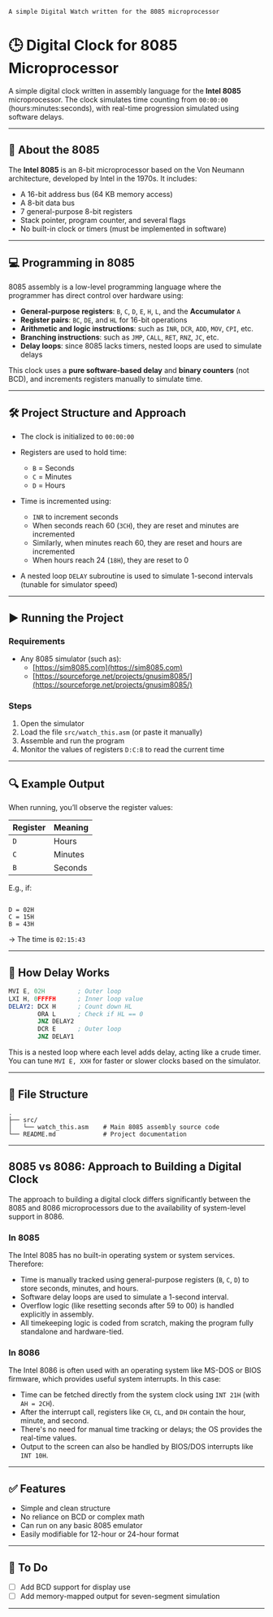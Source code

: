     A simple Digital Watch written for the 8085 microprocessor


# 🕒 Digital Clock for 8085 Microprocessor

A simple digital clock written in assembly language for the **Intel 8085** microprocessor. The clock simulates time counting from `00:00:00` (hours:minutes:seconds), with real-time progression simulated using software delays.

---

## 🧠 About the 8085

The **Intel 8085** is an 8-bit microprocessor based on the Von Neumann architecture, developed by Intel in the 1970s. It includes:

- A 16-bit address bus (64 KB memory access)
- A 8-bit data bus
- 7 general-purpose 8-bit registers
- Stack pointer, program counter, and several flags
- No built-in clock or timers (must be implemented in software)

---

## 💻 Programming in 8085

8085 assembly is a low-level programming language where the programmer has direct control over hardware using:
- **General-purpose registers**: `B`, `C`, `D`, `E`, `H`, `L`, and the **Accumulator** `A`
- **Register pairs**: `BC`, `DE`, and `HL` for 16-bit operations
- **Arithmetic and logic instructions**: such as `INR`, `DCR`, `ADD`, `MOV`, `CPI`, etc.
- **Branching instructions**: such as `JMP`, `CALL`, `RET`, `RNZ`, `JC`, etc.
- **Delay loops**: since 8085 lacks timers, nested loops are used to simulate delays

This clock uses a **pure software-based delay** and **binary counters** (not BCD), and increments registers manually to simulate time.

---

## 🛠️ Project Structure and Approach

- The clock is initialized to `00:00:00`
- Registers are used to hold time:
  - `B` = Seconds
  - `C` = Minutes
  - `D` = Hours
- Time is incremented using:
  - `INR` to increment seconds
  - When seconds reach 60 (`3CH`), they are reset and minutes are incremented
  - Similarly, when minutes reach 60, they are reset and hours are incremented
  - When hours reach 24 (`18H`), they are reset to 0

- A nested loop `DELAY` subroutine is used to simulate 1-second intervals (tunable for simulator speed)

---

## ▶️ Running the Project

### Requirements
- Any 8085 simulator (such as):
  - [https://sim8085.com](https://sim8085.com)
  - [https://sourceforge.net/projects/gnusim8085/](https://sourceforge.net/projects/gnusim8085/)

### Steps
1. Open the simulator
2. Load the file `src/watch_this.asm` (or paste it manually)
3. Assemble and run the program
4. Monitor the values of registers `D:C:B` to read the current time

---

## 🔍 Example Output

When running, you’ll observe the register values:

| Register | Meaning |
|----------|---------|
| `D`      | Hours   |
| `C`      | Minutes |
| `B`      | Seconds |

E.g., if:
```

D = 02H
C = 15H
B = 43H

````
→ The time is `02:15:43`

---

## 🧪 How Delay Works

```asm
MVI E, 02H         ; Outer loop
LXI H, 0FFFFH      ; Inner loop value
DELAY2: DCX H      ; Count down HL
        ORA L      ; Check if HL == 0
        JNZ DELAY2
        DCR E      ; Outer loop
        JNZ DELAY1
````

This is a nested loop where each level adds delay, acting like a crude timer. You can tune `MVI E, XXH` for faster or slower clocks based on the simulator.

---

## 📁 File Structure

```
.
├── src/
│   └── watch_this.asm    # Main 8085 assembly source code
└── README.md             # Project documentation
```

---

## 8085 vs 8086: Approach to Building a Digital Clock

The approach to building a digital clock differs significantly between the 8085 and 8086 microprocessors due to the availability of system-level support in 8086.

### In 8085

The Intel 8085 has no built-in operating system or system services. Therefore:

* Time is manually tracked using general-purpose registers (`B`, `C`, `D`) to store seconds, minutes, and hours.
* Software delay loops are used to simulate a 1-second interval.
* Overflow logic (like resetting seconds after 59 to 00) is handled explicitly in assembly.
* All timekeeping logic is coded from scratch, making the program fully standalone and hardware-tied.

### In 8086

The Intel 8086 is often used with an operating system like MS-DOS or BIOS firmware, which provides useful system interrupts. In this case:

* Time can be fetched directly from the system clock using `INT 21H` (with `AH = 2CH`).
* After the interrupt call, registers like `CH`, `CL`, and `DH` contain the hour, minute, and second.
* There's no need for manual time tracking or delays; the OS provides the real-time values.
* Output to the screen can also be handled by BIOS/DOS interrupts like `INT 10H`.

---

## ✅ Features

* Simple and clean structure
* No reliance on BCD or complex math
* Can run on any basic 8085 emulator
* Easily modifiable for 12-hour or 24-hour format

---

## 📌 To Do

* [ ] Add BCD support for display use
* [ ] Add memory-mapped output for seven-segment simulation

---
